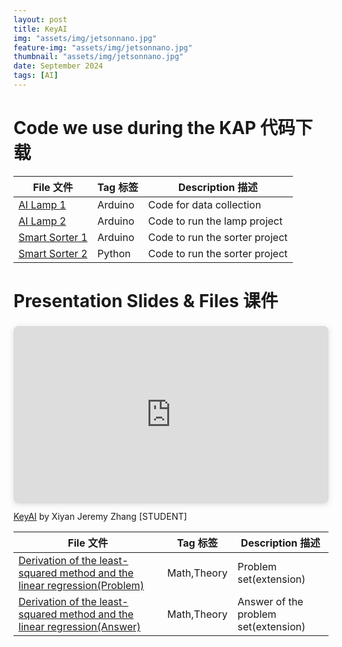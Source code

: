 ```yaml
---
layout: post
title: KeyAI
img: "assets/img/jetsonnano.jpg"
feature-img: "assets/img/jetsonnano.jpg"
thumbnail: "assets/img/jetsonnano.jpg"
date: September 2024
tags: [AI]
---
```

# Code we use during the KAP 代码下载

| File 文件 | Tag 标签 | Description 描述 |
|-----------|----------|------------------|
| [AI Lamp 1](https://github.com/JeremyZXi/jeremyzxi.github.io/raw/master/files/lamp_dataCollection.zip) | Arduino | Code for data collection |
| [AI Lamp 2](https://github.com/JeremyZXi/jeremyzxi.github.io/raw/master/files/lamp_run.zip) | Arduino | Code to run the lamp project |
| [Smart Sorter 1](https://github.com/JeremyZXi/jeremyzxi.github.io/raw/master/files/sorter.zip) | Arduino | Code to run the sorter project |
| [Smart Sorter 2](https://github.com/JeremyZXi/jeremyzxi.github.io/raw/master/files/Sorter-inference.ipynb) | Python | Code to run the sorter project |


# Presentation Slides & Files 课件

<div style="position: relative; width: 100%; height: 0; padding-top: 56.2500%;
 padding-bottom: 0; box-shadow: 0 2px 8px 0 rgba(63,69,81,0.16); margin-top: 1.6em; margin-bottom: 0.9em; overflow: hidden;
 border-radius: 8px; will-change: transform;">
  <iframe loading="lazy" style="position: absolute; width: 100%; height: 100%; top: 0; left: 0; border: none; padding: 0;margin: 0;"
    src="https://www.canva.com/design/DAGMLDIFgIA/VMAjBHoIQGwLEGuPy9YBOQ/view?embed" allowfullscreen="allowfullscreen" allow="fullscreen">
  </iframe>
</div>
<a href="https:&#x2F;&#x2F;www.canva.com&#x2F;design&#x2F;DAGMLDIFgIA&#x2F;VMAjBHoIQGwLEGuPy9YBOQ&#x2F;view?utm_content=DAGMLDIFgIA&amp;utm_campaign=designshare&amp;utm_medium=embeds&amp;utm_source=link" target="_blank" rel="noopener">KeyAI</a> by Xiyan Jeremy Zhang [STUDENT]

| File 文件 | Tag 标签 | Description 描述 |
|-----------|----------|------------------|
| [Derivation of the least-squared method and the linear regression(Problem)](https://github.com/JeremyZXi/jeremyzxi.github.io/raw/master/files/LinearRegression.pdf) | Math,Theory| Problem set(extension) |
| [Derivation of the least-squared method and the linear regression(Answer)](https://github.com/JeremyZXi/jeremyzxi.github.io/raw/master/files/LinearRegression_ans.pdf) | Math,Theory| Answer of the problem set(extension) |
